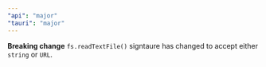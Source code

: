 ```yaml
---
"api": "major"
"tauri": "major"
---
```


**Breaking change** `fs.readTextFile()` signtaure has changed to accept either `string` or `URL`.

